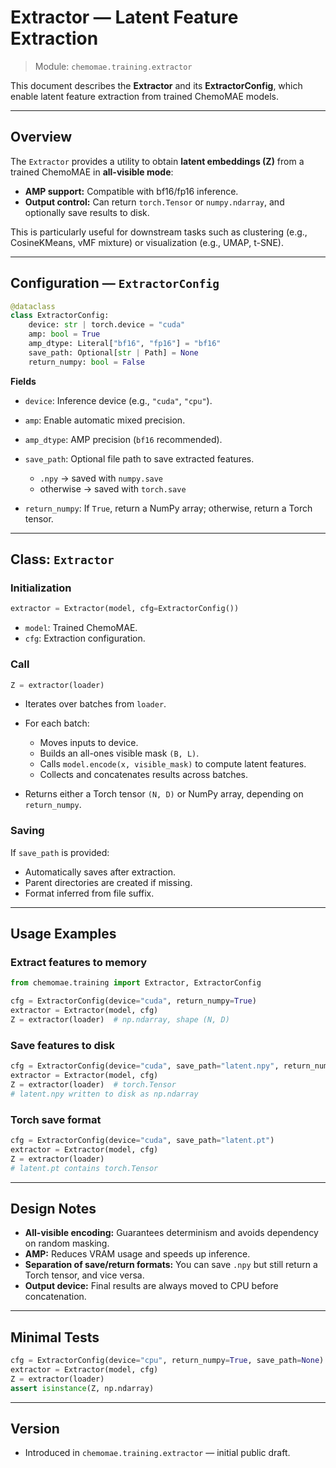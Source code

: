 # Extractor — Latent Feature Extraction

> Module: `chemomae.training.extractor`

This document describes the **Extractor** and its **ExtractorConfig**, which enable latent feature extraction from trained ChemoMAE models.

---

## Overview

The `Extractor` provides a utility to obtain **latent embeddings (Z)** from a trained ChemoMAE in **all-visible mode**:

* **AMP support:** Compatible with bf16/fp16 inference.
* **Output control:** Can return `torch.Tensor` or `numpy.ndarray`, and optionally save results to disk.

This is particularly useful for downstream tasks such as clustering (e.g., CosineKMeans, vMF mixture) or visualization (e.g., UMAP, t-SNE).

---

## Configuration — `ExtractorConfig`

```python
@dataclass
class ExtractorConfig:
    device: str | torch.device = "cuda"
    amp: bool = True
    amp_dtype: Literal["bf16", "fp16"] = "bf16"
    save_path: Optional[str | Path] = None
    return_numpy: bool = False
```

**Fields**

* `device`: Inference device (e.g., `"cuda"`, `"cpu"`).
* `amp`: Enable automatic mixed precision.
* `amp_dtype`: AMP precision (`bf16` recommended).
* `save_path`: Optional file path to save extracted features.

  * `.npy` → saved with `numpy.save`
  * otherwise → saved with `torch.save`
* `return_numpy`: If `True`, return a NumPy array; otherwise, return a Torch tensor.

---

## Class: `Extractor`

### Initialization

```python
extractor = Extractor(model, cfg=ExtractorConfig())
```

* `model`: Trained ChemoMAE.
* `cfg`: Extraction configuration.

### Call

```python
Z = extractor(loader)
```

* Iterates over batches from `loader`.
* For each batch:

  * Moves inputs to device.
  * Builds an all-ones visible mask `(B, L)`.
  * Calls `model.encode(x, visible_mask)` to compute latent features.
  * Collects and concatenates results across batches.
* Returns either a Torch tensor `(N, D)` or NumPy array, depending on `return_numpy`.

### Saving

If `save_path` is provided:

* Automatically saves after extraction.
* Parent directories are created if missing.
* Format inferred from file suffix.

---

## Usage Examples

### Extract features to memory

```python
from chemomae.training import Extractor, ExtractorConfig

cfg = ExtractorConfig(device="cuda", return_numpy=True)
extractor = Extractor(model, cfg)
Z = extractor(loader)  # np.ndarray, shape (N, D)
```

### Save features to disk

```python
cfg = ExtractorConfig(device="cuda", save_path="latent.npy", return_numpy=False)
extractor = Extractor(model, cfg)
Z = extractor(loader)  # torch.Tensor
# latent.npy written to disk as np.ndarray
```

### Torch save format

```python
cfg = ExtractorConfig(device="cuda", save_path="latent.pt")
extractor = Extractor(model, cfg)
Z = extractor(loader)
# latent.pt contains torch.Tensor
```

---

## Design Notes

* **All-visible encoding:** Guarantees determinism and avoids dependency on random masking.
* **AMP:** Reduces VRAM usage and speeds up inference.
* **Separation of save/return formats:** You can save `.npy` but still return a Torch tensor, and vice versa.
* **Output device:** Final results are always moved to CPU before concatenation.

---

## Minimal Tests

```python
cfg = ExtractorConfig(device="cpu", return_numpy=True, save_path=None)
extractor = Extractor(model, cfg)
Z = extractor(loader)
assert isinstance(Z, np.ndarray)
```

---

## Version

* Introduced in `chemomae.training.extractor` — initial public draft.
